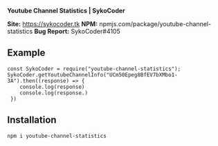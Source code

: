 
**Youtube Channel Statistics | SykoCoder**

**Site:** https://sykocoder.tk
**NPM:** npmjs.com/package/youtube-channel-statistics
**Bug Report:** SykoCoder#4105

## Example

```
const SykoCoder = require("youtube-channel-statistics");
SykoCoder.getYoutubeChannelInfo("UCm50Epeg8BfEV7bXMbo1-3A").then((response) => {
    console.log(response)
    console.log(response.)
 })
 ```

 ## Installation

```
npm i youtube-channel-statistics
```